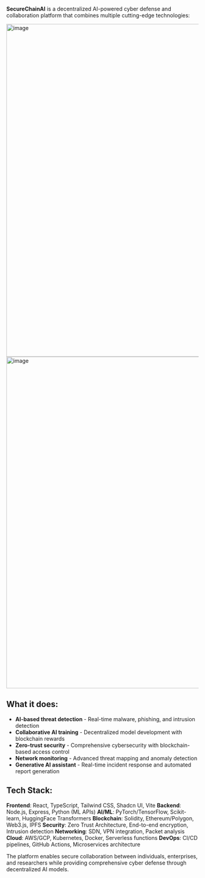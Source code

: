 **SecureChainAI** is a decentralized AI-powered cyber defense and collaboration platform that combines multiple cutting-edge technologies:

<img width="1892" height="869" alt="image" src="https://github.com/user-attachments/assets/9d53821f-372e-4ba6-ba93-42b86f1eef23" />
<img width="1899" height="866" alt="image" src="https://github.com/user-attachments/assets/cb040fa1-be33-4760-8ba9-a06abfc8191b" />

## What it does:
- **AI-based threat detection** - Real-time malware, phishing, and intrusion detection
- **Collaborative AI training** - Decentralized model development with blockchain rewards
- **Zero-trust security** - Comprehensive cybersecurity with blockchain-based access control
- **Network monitoring** - Advanced threat mapping and anomaly detection
- **Generative AI assistant** - Real-time incident response and automated report generation

## Tech Stack:
**Frontend**: React, TypeScript, Tailwind CSS, Shadcn UI, Vite
**Backend**: Node.js, Express, Python (ML APIs)
**AI/ML**: PyTorch/TensorFlow, Scikit-learn, HuggingFace Transformers
**Blockchain**: Solidity, Ethereum/Polygon, Web3.js, IPFS
**Security**: Zero Trust Architecture, End-to-end encryption, Intrusion detection
**Networking**: SDN, VPN integration, Packet analysis
**Cloud**: AWS/GCP, Kubernetes, Docker, Serverless functions
**DevOps**: CI/CD pipelines, GitHub Actions, Microservices architecture

The platform enables secure collaboration between individuals, enterprises, and researchers while providing comprehensive cyber defense through decentralized AI models.
